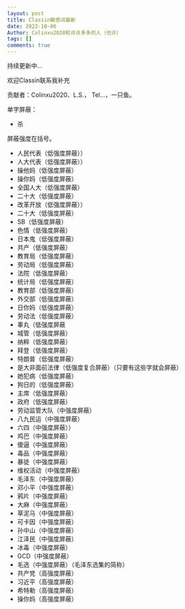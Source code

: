 ```yaml
---
layout: post
title: Classin敏感词最新
date: 2022-10-06
Author: Colinxu2020和许许多多的人（也许）
tags: []
comments: true
---
```

持续更新中...

欢迎Classin联系我补充

贡献者：Colinxu2020、L.S.， Tel...，一只鱼。

单字屏蔽：

- 杀

屏蔽强度在括号。

- 人民代表（低强度屏蔽））
- 人大代表（低强度屏蔽））
- 操他妈（低强度屏蔽）
- 操你妈（低强度屏蔽）
- 全国人大（低强度屏蔽）
- 二十大（低强度屏蔽）
- 改革开放（低强度屏蔽））
- 二十大（低强度屏蔽）
- SB（低强度屏蔽）
- 色情（低强度屏蔽）
- 日本鬼（低强度屏蔽）
- 共产（低强度屏蔽）
- 教育局（低强度屏蔽）
- 劳动局（低强度屏蔽）
- 法院（低强度屏蔽）
- 统计局（低强度屏蔽）
- 教育部（低强度屏蔽）
- 外交部（低强度屏蔽）
- 日你妈（低强度屏蔽）
- 劳动法（低强度屏蔽）
- 睾丸（低强度屏蔽
- 城管（低强度屏蔽）
- 纳粹（低强度屏蔽）
- 拜登（低强度屏蔽）
- 特朗普（低强度屏蔽）
- 是大非面前法律（低强度复合屏蔽）（只要有这些字就会屏蔽）
- 她犯病（低强度屏蔽）
- 狗日的（低强度屏蔽）
- 主席（低强度屏蔽）
- 政府（低强度屏蔽）
- 劳动监管大队（中强度屏蔽）
- 八九民运（中强度屏蔽）
- 六四（中强度屏蔽））
- 鸡巴（中强度屏蔽）
- 傻逼（中强度屏蔽）
- 毒品（中强度屏蔽）
- 暴徒（中强度屏蔽）
- 维权活动（中强度屏蔽）
- 毛泽东（中强度屏蔽）
- 邓小平（中强度屏蔽）
- 鸦片（中强度屏蔽）
- 大麻（中强度屏蔽）
- 草泥马（中强度屏蔽）
- 可卡因（中强度屏蔽）
- 孙中山（中强度屏蔽）
- 江泽民（中强度屏蔽）
- 冰毒（中强度屏蔽）
- GCD（中强度屏蔽）
- 毛选（中强度屏蔽）（毛泽东选集的简称）
- 共产党（高强度屏蔽）
- 习近平（高强度屏蔽）
- 希特勒（高强度屏蔽）
- 操你妈（高强度屏蔽）

